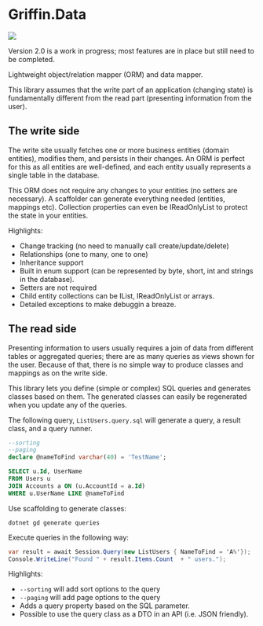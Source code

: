 Griffin.Data
============

<img src="https://ci.appveyor.com/api/projects/status/github/jgauffin/griffin.data?branch=master&svg=true" />

Version 2.0 is a work in progress; most features are in place but still need to be completed.

Lightweight object/relation mapper (ORM) and data mapper.

This library assumes that the write part of an application (changing state) is fundamentally different from the read part (presenting information from the user).

## The write side

The write site usually fetches one or more business entities (domain entities), modifies them, and persists in their changes. An ORM is perfect for this as all entities are well-defined, and each entity usually represents a single table in the database.

This ORM does not require any changes to your entities (no setters are necessary). A scaffolder can generate everything needed (entities, mappings etc). Collection properties can even be IReadOnlyList<YourChildEntity> to protect the state in your entities.

Highlights:

* Change tracking (no need to manually call create/update/delete)
* Relationships (one to many, one to one)
* Inheritance support
* Built in enum support (can be represented by byte, short, int and strings in the database).
* Setters are not required
* Child entity collections can be IList<T>, IReadOnlyList<T> or arrays.
* Detailed exceptions to make debuggin a breaze.

## The read side

Presenting information to users usually requires a join of data from different tables or aggregated queries; there are as many queries as views shown for the user. Because of that, there is no simple way to produce classes and mappings as on the write side.

This library lets you define (simple or complex) SQL queries and generates classes based on them. The generated classes can easily be regenerated when you update any of the queries.

The following query, `ListUsers.query.sql` will generate a query, a result class, and a query runner.


```sql
--sorting
--paging
declare @nameToFind varchar(40) = 'TestName';

SELECT u.Id, UserName
FROM Users u
JOIN Accounts a ON (u.AccountId = a.Id)
WHERE u.UserName LIKE @nameToFind
```

Use scaffolding to generate classes:

```
dotnet gd generate queries
```

Execute queries in the following way:

```csharp
var result = await Session.Query(new ListUsers { NameToFind = 'A%'});
Console.WriteLine("Found " + result.Items.Count  + " users.");
```

Highlights:

* `--sorting` will add sort options to the query
* `--paging` will add page options to the query
* Adds a query property based on the SQL parameter.
* Possible to use the query class as a DTO in an API (i.e. JSON friendly).

